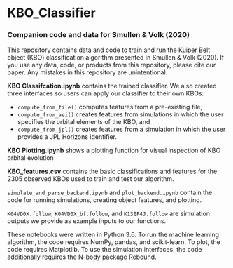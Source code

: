 # KBO_Classifier
###  Companion code and data for Smullen &amp; Volk (2020)

This repository contains data and code to train and run the Kuiper Belt object (KBO) classification algorithm presented in Smullen & Volk (2020).  If you use any data, code, or products from this repository, please cite our paper.  Any mistakes in this repository are unintentional.

**KBO Classifcation.ipynb** contains the trained classifier.  We also created three interfaces so users can apply our classifier to their own KBOs: 
- `compute_from_file()` computes features from a pre-existing file,
- `compute_from_aei()` creates features from simulations in which the user specifies the orbital elements of the KBO, and 
- `compute_from_jpl()` creates features from a simulation in which the user provides a JPL Horizons identifier.

**KBO Plotting.ipynb** shows a plotting function for visual inspection of KBO orbital evolution

**KBO_features.csv** contains the basic classifications and features for the 2305 observed KBOs used to train and test our algorithm.

`simulate_and_parse_backend.ipynb` and `plot_backend.ipynb` contain the code for running simulations, creating object features, and plotting.

`K04VD0X.follow`, `K04VD0X_bf.follow`, and `K13EF4J.follow` are simulation outputs we provide as example inputs to our functions. 

These notebooks were written in Python 3.6.  To run the machine learning algorithm, the code requires NumPy, pandas, and scikit-learn.  To plot, the code requires Matplotlib. To use the simulation interfaces, the code additionally requires the N-body package [Rebound](https://github.com/hannorein/rebound).
